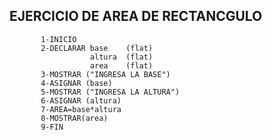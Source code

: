 ## EJERCICIO DE AREA DE RECTANCGULO

           1-INICIO
           2-DECLARAR base    (flat)
                      altura  (flat)
                      area    (flat)
           3-MOSTRAR ("INGRESA LA BASE")
           4-ASIGNAR (base)
           5-MOSTRAR ("INGRESA LA ALTURA")
           6-ASIGNAR (altura)
           7-AREA=base*altura
           8-MOSTRAR(area)
           9-FIN

